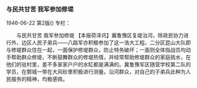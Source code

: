 ### 与民共甘苦  我军参加修堤

1946-06-22
第2版()
专栏：

　　与民共甘苦
    我军参加修堤
    【本报荷泽讯】冀鲁豫区复堤治河，除政民协力进行外，边区人民子弟兵——八路军亦积极参加了这一浩大工程。二分区昆山大队即与修堤群众住在一起，一面保护修堤群众，防止特务破坏；一面则全体指战员均动手帮助群众修堤，不断鼓舞群众的修堤热情，并经常帮助修堤群众的家庭挑水，在他们的驻村里，差不多家家户户的水缸都是满满的。冀鲁豫军区随营学校第二队的学员，在鄄城一带在大风砂里积极进行测量。沿河群众，对自己的子弟兵此种为人民服务的精神，均极感佩。
